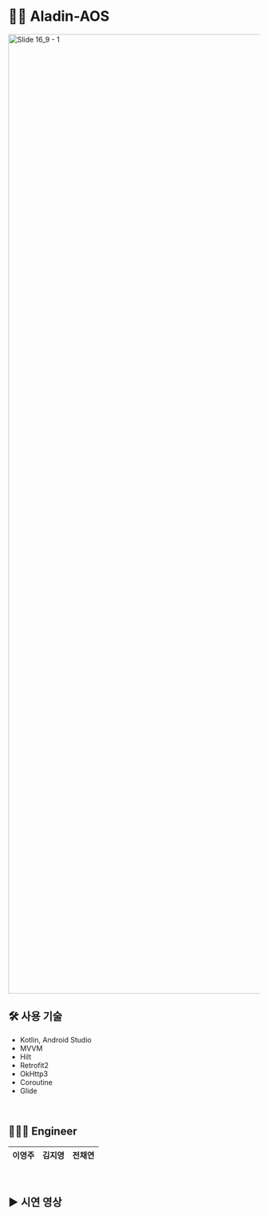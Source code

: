 # 🧞‍♂️ Aladin-AOS
<img width="1920" alt="Slide 16_9 - 1" src="https://user-images.githubusercontent.com/70993562/204005379-0636ceca-4154-4cf3-9e64-aff47c21e505.png">
<br>

## 🛠 사용 기술
- Kotlin, Android Studio
- MVVM
- Hilt
- Retrofit2
- OkHttp3
- Coroutine
- Glide
<br>

## 👩‍👧‍👧 Engineer
| 이영주 | 김지영 | 전채연 |
| :----: | :----: | :----: |
<br>

## ▶ 시연 영상

